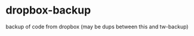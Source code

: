 dropbox-backup
==============

backup of code from dropbox (may be dups between this and tw-backup)
